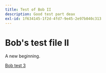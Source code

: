 ```yaml
---
title: Test of Bob II
description: Good test part deax
exl-id: 1f634145-1f2d-4fd7-9e45-2e97b040c313
---
```

# Bob's test file II

A new beginning.

[Bob test 3](bob-test-3.md)
